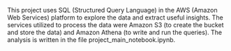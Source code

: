 This project uses SQL (Structured Query Language) in the AWS (Amazon Web Services) platform to explore the data and extract useful insights. The services utilized to process the data were Amazon S3 (to create the bucket and store the data) and Amazon Athena (to write and run the queries). The analysis is written in the file  project_main_notebook.ipynb.
